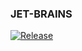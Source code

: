 ### JET-BRAINS

<a href="https://github.com/falseUtopia/basic-operation"><img alt="Release" src="https://img.shields.io/badge/license-BSD-black.svg"></a>
